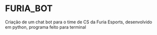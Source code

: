 # FURIA_BOT
Criação de um chat bot para o time de CS da Furia Esports, desenvolvido em python, programa feito para terminal
